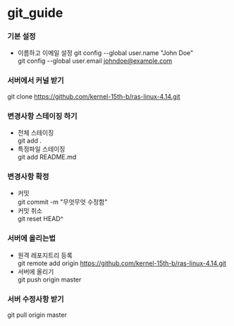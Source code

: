 # git_guide  

### 기본 설정
- 이름하고 이메일 설정
git config --global user.name "John Doe"  
git config --global user.email johndoe@example.com

### 서버에서 커널 받기
git clone https://github.com/kernel-15th-b/ras-linux-4.14.git

### 변경사항 스테이징 하기
- 전체 스테이징  
git add . 
- 특정파일 스테이징  
git add README.md

### 변경사항 확정
- 커밋  
git commit -m "무엇무엇 수정함"
- 커밋 취소  
git reset HEAD^

### 서버에 올리는법
- 원격 레포지트리 등록  
git remote add origin https://github.com/kernel-15th-b/ras-linux-4.14.git
- 서버에 올리기  
git push origin master

### 서버 수정사항 받기  
git pull origin master
